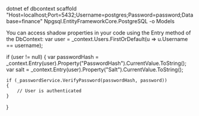 dotnet ef dbcontext scaffold "Host=localhost;Port=5432;Username=postgres;Password=password;Database=finance" Npgsql.EntityFrameworkCore.PostgreSQL -o Models


You can access shadow properties in your code using the Entry method of the DbContext:
var user = _context.Users.FirstOrDefault(u => u.Username == username);

if (user != null)
{
    var passwordHash = _context.Entry(user).Property("PasswordHash").CurrentValue.ToString();
    var salt = _context.Entry(user).Property("Salt").CurrentValue.ToString();

    if (_passwordService.VerifyPassword(passwordHash, password))
    {
        // User is authenticated
    }
}
